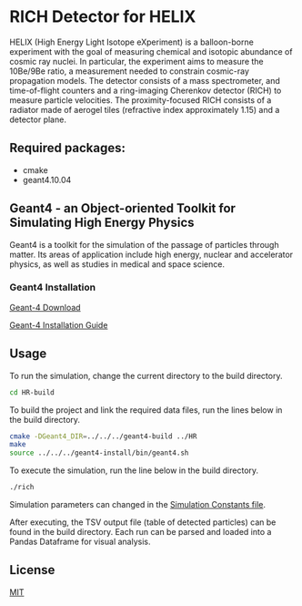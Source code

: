 # RICH Detector for HELIX

HELIX (High Energy Light Isotope eXperiment) is a balloon-borne experiment with the goal of measuring chemical and isotopic abundance of cosmic ray nuclei. In particular, the experiment aims to measure the 10Be/9Be ratio, a measurement needed to constrain cosmic-ray propagation models. The detector consists of a mass spectrometer, and time-of-flight counters and a ring-imaging Cherenkov detector (RICH) to measure particle velocities. The proximity-focused RICH consists of a radiator made of aerogel tiles (refractive index approximately 1.15) and a detector plane. 

## Required packages:
- cmake
- geant4.10.04

## Geant4 - an Object-oriented Toolkit for Simulating High Energy Physics

Geant4 is a toolkit for the simulation of the passage of particles through matter. Its areas of application include high energy, nuclear and accelerator physics, as well as studies in medical and space science.

### Geant4 Installation 

[Geant-4 Download](https://geant4.web.cern.ch/support/download)

[Geant-4 Installation Guide ](https://indico.cern.ch/event/679723/contributions/2792554/attachments/1559217/2453759/Geant4InstallationGuide.pdf)

## Usage
To run the simulation, change the current directory to the build directory. 
```bash
cd HR-build
```
To build the project and link the required data files, run the lines below in the build directory. 
```bash
cmake -DGeant4_DIR=../../../geant4-build ../HR
make
source ../../../geant4-install/bin/geant4.sh
```
To execute the simulation, run the line below in the build directory. 
```bash
./rich
```
Simulation parameters can changed in the [Simulation Constants file](../HR/src/SimulationConstants.cpp). 

After executing, the TSV output file (table of detected particles) can be found in the build directory. Each run can be parsed and loaded into a Pandas Dataframe for visual analysis. 

## License
[MIT](https://choosealicense.com/licenses/mit/)